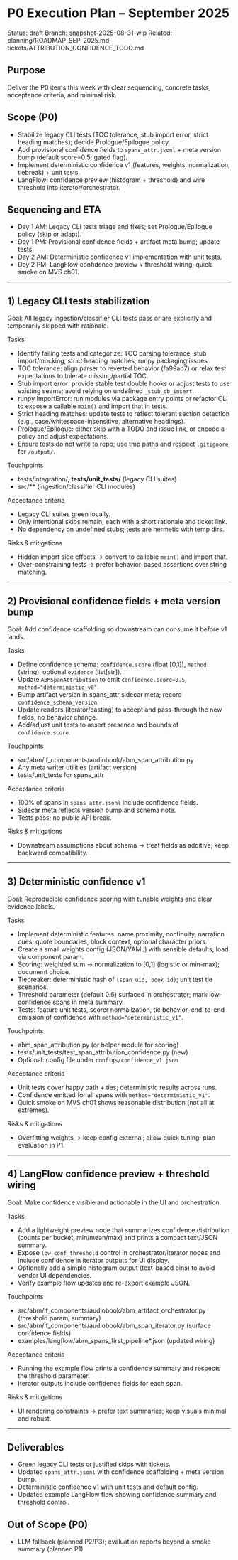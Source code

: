 # P0 Execution Plan – September 2025

Status: draft
Branch: snapshot-2025-08-31-wip
Related: planning/ROADMAP_SEP_2025.md, tickets/ATTRIBUTION_CONFIDENCE_TODO.md

## Purpose

Deliver the P0 items this week with clear sequencing, concrete tasks, acceptance criteria, and minimal risk.

## Scope (P0)

- Stabilize legacy CLI tests (TOC tolerance, stub import error, strict heading matches); decide Prologue/Epilogue policy.
- Add provisional confidence fields to `spans_attr.jsonl` + meta version bump (default score=0.5; gated flag).
- Implement deterministic confidence v1 (features, weights, normalization, tiebreak) + unit tests.
- LangFlow: confidence preview (histogram + threshold) and wire threshold into iterator/orchestrator.

## Sequencing and ETA

- Day 1 AM: Legacy CLI tests triage and fixes; set Prologue/Epilogue policy (skip or adapt).
- Day 1 PM: Provisional confidence fields + artifact meta bump; update tests.
- Day 2 AM: Deterministic confidence v1 implementation with unit tests.
- Day 2 PM: LangFlow confidence preview + threshold wiring; quick smoke on MVS ch01.

---

## 1) Legacy CLI tests stabilization

Goal: All legacy ingestion/classifier CLI tests pass or are explicitly and temporarily skipped with rationale.

Tasks

- Identify failing tests and categorize: TOC parsing tolerance, stub import/mocking, strict heading matches, runpy packaging issues.
- TOC tolerance: align parser to reverted behavior (fa99ab7) or relax test expectations to tolerate missing/partial TOC.
- Stub import error: provide stable test double hooks or adjust tests to use existing seams; avoid relying on undefined `_stub_db_insert`.
- runpy ImportError: run modules via package entry points or refactor CLI to expose a callable `main()` and import that in tests.
- Strict heading matches: update tests to reflect tolerant section detection (e.g., case/whitespace-insensitive, alternative headings).
- Prologue/Epilogue: either skip with a TODO and issue link, or encode a policy and adjust expectations.
- Ensure tests do not write to repo; use tmp paths and respect `.gitignore` for `/output/`.

Touchpoints

- tests/integration/**, tests/unit_tests/** (legacy CLI suites)
- src/** (ingestion/classifier CLI modules)

Acceptance criteria

- Legacy CLI suites green locally.
- Only intentional skips remain, each with a short rationale and ticket link.
- No dependency on undefined stubs; tests are hermetic with temp dirs.

Risks & mitigations

- Hidden import side effects → convert to callable `main()` and import that.
- Over-constraining tests → prefer behavior-based assertions over string matching.

---

## 2) Provisional confidence fields + meta version bump

Goal: Add confidence scaffolding so downstream can consume it before v1 lands.

Tasks

- Define confidence schema: `confidence.score` (float [0,1]), `method` (string), optional `evidence` (list[str]).
- Update `ABMSpanAttribution` to emit `confidence.score=0.5`, `method="deterministic_v0"`.
- Bump artifact version in spans_attr sidecar meta; record `confidence_schema_version`.
- Update readers (iterator/casting) to accept and pass-through the new fields; no behavior change.
- Add/adjust unit tests to assert presence and bounds of `confidence.score`.

Touchpoints

- src/abm/lf_components/audiobook/abm_span_attribution.py
- Any meta writer utilities (artifact version)
- tests/unit_tests for spans_attr

Acceptance criteria

- 100% of spans in `spans_attr.jsonl` include confidence fields.
- Sidecar meta reflects version bump and schema note.
- Tests pass; no public API break.

Risks & mitigations

- Downstream assumptions about schema → treat fields as additive; keep backward compatibility.

---

## 3) Deterministic confidence v1

Goal: Reproducible confidence scoring with tunable weights and clear evidence labels.

Tasks

- Implement deterministic features: name proximity, continuity, narration cues, quote boundaries, block context, optional character priors.
- Create a small weights config (JSON/YAML) with sensible defaults; load via component param.
- Scoring: weighted sum → normalization to [0,1] (logistic or min-max); document choice.
- Tiebreaker: deterministic hash of `(span_uid, book_id)`; unit test tie scenarios.
- Threshold parameter (default 0.6) surfaced in orchestrator; mark low-confidence spans in meta summary.
- Tests: feature unit tests, scorer normalization, tie behavior, end-to-end emission of confidence with `method="deterministic_v1"`.

Touchpoints

- abm_span_attribution.py (or helper module for scoring)
- tests/unit_tests/test_span_attribution_confidence.py (new)
- Optional: config file under `configs/confidence_v1.json`

Acceptance criteria

- Unit tests cover happy path + ties; deterministic results across runs.
- Confidence emitted for all spans with `method="deterministic_v1"`.
- Quick smoke on MVS ch01 shows reasonable distribution (not all at extremes).

Risks & mitigations

- Overfitting weights → keep config external; allow quick tuning; plan evaluation in P1.

---

## 4) LangFlow confidence preview + threshold wiring

Goal: Make confidence visible and actionable in the UI and orchestration.

Tasks

- Add a lightweight preview node that summarizes confidence distribution (counts per bucket, min/mean/max) and prints a compact text/JSON summary.
- Expose `low_conf_threshold` control in orchestrator/iterator nodes and include confidence in iterator outputs for UI display.
- Optionally add a simple histogram output (text-based bins) to avoid vendor UI dependencies.
- Verify example flow updates and re-export example JSON.

Touchpoints

- src/abm/lf_components/audiobook/abm_artifact_orchestrator.py (threshold param, summary)
- src/abm/lf_components/audiobook/abm_span_iterator.py (surface confidence fields)
- examples/langflow/abm_spans_first_pipeline*.json (updated wiring)

Acceptance criteria

- Running the example flow prints a confidence summary and respects the threshold parameter.
- Iterator outputs include confidence fields for each span.

Risks & mitigations
- UI rendering constraints → prefer text summaries; keep visuals minimal and robust.

---

## Deliverables

- Green legacy CLI tests or justified skips with tickets.
- Updated `spans_attr.jsonl` with confidence scaffolding + meta version bump.
- Deterministic confidence v1 with unit tests and default config.
- Updated example LangFlow flow showing confidence summary and threshold control.

## Out of Scope (P0)

- LLM fallback (planned P2/P3); evaluation reports beyond a smoke summary (planned P1).
